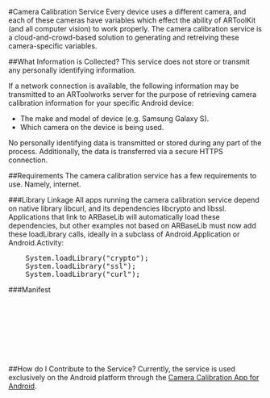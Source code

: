 #Camera Calibration Service
Every device uses a different camera, and each of these cameras have variables which effect the ability of ARToolKit (and all computer vision) to work properly. The camera calibration service is a cloud-and-crowd-based solution to generating and retreiving these camera-specific variables.

##What Information is Collected?
This service does not store or transmit any personally identifying information.

If a network connection is available, the following information may be transmitted to an ARToolworks server for the purpose of retrieving camera calibration information for your specific Android device:

-   The make and model of device (e.g. Samsung Galaxy S).
-   Which camera on the device is being used.

No personally identifying data is transmitted or stored during any part of the process. Additionally, the data is transferred via a secure HTTPS connection.

##Requirements
The camera calibration service has a few requirements to use. Namely, internet.

###Library Linkage
All apps running the camera calibration service depend on native library libcurl, and its dependencies libcrypto and libssl. Applications that link to ARBaseLib will automatically load these dependencies, but other examples not based on ARBaseLib must now add these loadLibrary calls, ideally in a subclass of Android.Application or Android.Activity:
<pre>
    System.loadLibrary("crypto");
    System.loadLibrary("ssl");
    System.loadLibrary("curl");
</pre>

###Manifest
<pre>
    <uses-permission android:name="android.permission.CAMERA" />
    <uses-permission android:name="android.permission.INTERNET" />
    <uses-permission android:name="android.permission.ACCESS_NETWORK_STATE" />
    <uses-feature android:name="android.hardware.camera.any" />
    <uses-feature android:name="android.hardware.camera" android:required="false" />
    <uses-feature android:name="android.hardware.camera.autofocus" android:required="false" />
    <uses-feature android:glEsVersion="0x00010100" />
</pre>

##How do I Contribute to the Service?
Currently, the service is used exclusively on the Android platform through the [Camera Calibration App for Android][calib_app].

[calib_app]: 4_Android:android_camera_calibration
